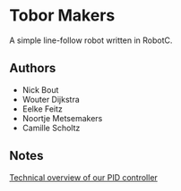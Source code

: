 # Tobor Makers

A simple line-follow robot written in RobotC.


## Authors

* Nick Bout
* Wouter Dijkstra
* Eelke Feitz
* Noortje Metsemakers
* Camille Scholtz


## Notes

[Technical overview of our PID controller](https://punpun.xyz/t0lo.pdf)
